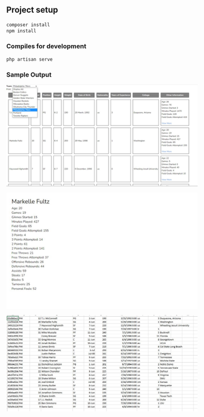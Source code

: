 ## Project setup
```
composer install
npm install
```

### Compiles for development
```
php artisan serve
```

### Sample Output
![Alt text](sample\1.jpeg?raw=true "Optional Title")

![Alt text](sample\2.jpeg?raw=true "Optional Title")

![Alt text](sample\3.jpeg?raw=true "Optional Title")
